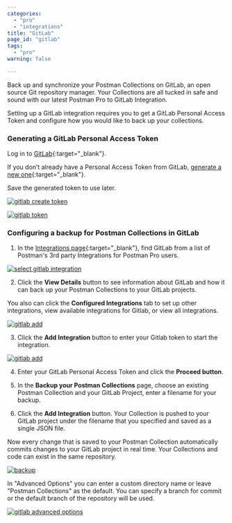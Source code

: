 ```yaml
---
categories:
  - "pro"
  - "integrations"
title: "GitLab"
page_id: "gitlab"
tags: 
  - "pro"
warning: false

---
```


Back up and synchronize your Postman Collections on GitLab, an open source Git repository manager. Your Collections are all tucked in safe and sound with our latest Postman Pro to GitLab Integration.

Setting up a GitLab integration requires you to get a GitLab Personal Access Token and configure how you would like to back up your collections. 

### Generating a GitLab Personal Access Token

Log in to [GitLab](https://gitlab.com/){:target="_blank"}. 

If you don’t already have a Personal Access Token from GitLab, [generate a new one](https://gitlab.com/profile/personal_access_tokens){:target="_blank"}.  

Save the generated token to use later.

[![gitlab create token](https://s3.amazonaws.com/postman-static-getpostman-com/postman-docs/gitlab_create.png)](https://s3.amazonaws.com/postman-static-getpostman-com/postman-docs/gitlab_create.png)


[![gitlab token](https://s3.amazonaws.com/postman-static-getpostman-com/postman-docs/gitlab_token2.png)](https://s3.amazonaws.com/postman-static-getpostman-com/postman-docs/gitlab_token2.png)
<br>
### Configuring a backup for Postman Collections in GitLab

1. In the [Integrations page]({{site.pm.gs}}/dashboard/integrations){:target="_blank"}, find GitLab from a list of Postman's 3rd party Integrations for Postman Pro users.

[![select gitlab integration](https://s3.amazonaws.com/postman-static-getpostman-com/postman-docs/integrations-gitlab1.png)](https://s3.amazonaws.com/postman-static-getpostman-com/postman-docs/integrations-gitlab1.png)

<ol start="2">
  <li>Click the <b>View Details</b> button to see information about GitLab and how it can back up your Postman Collections to your GitLab projects.</li>
</ol>

You also can click the **Configured Integrations** tab to set up other integrations, view available integrations for Gitlab, or view all integrations.

[![gitlab add](https://s3.amazonaws.com/postman-static-getpostman-com/postman-docs/integrations-gitlab-configIntegrations1.png)](https://s3.amazonaws.com/postman-static-getpostman-com/postman-docs/integrations-gitlab-configIntegrations1.png)

<ol start="3">
  <li>Click the <b>Add Integration</b> button to enter your Gitlab token to start the integration.</li>
</ol>

[![gitlab add](https://s3.amazonaws.com/postman-static-getpostman-com/postman-docs/integrations-gitlab-token1.png)](https://s3.amazonaws.com/postman-static-getpostman-com/postman-docs/integrations-gitlab-token1.png)

<ol start="4">
  <li>
Enter your GitLab Personal Access Token and click the <b>Proceed button</b>.</li>
</ol>

<ol start="5">
  <li>In the <b>Backup your Postman Collections</b> page, choose an existing Postman Collection and your GitLab Project,  enter a filename for your backup. </li>
</ol>

<ol start="6">
  <li>Click the <b>Add Integration</b> button. 
Your Collection is pushed to your GitLab project under the filename that you specified and saved as a single JSON file.</li>
</ol>

Now every change that is saved to your Postman Collection automatically commits changes to your GitLab project in real time. Your Collections and code can exist in the same repository.

[![backup](https://s3.amazonaws.com/postman-static-getpostman-com/postman-docs/integrations-gitlab-backupPostToken2.png)](https://s3.amazonaws.com/postman-static-getpostman-com/postman-docs/integrations-gitlab-backupPostToken2.png)

In "Advanced Options" you can enter a custom directory name or leave "Postman Collections" as the default. You can specify a branch for commit or the default branch of the repository will be used.

[![gitlab advanced options](https://s3.amazonaws.com/postman-static-getpostman-com/postman-docs/integrations-gitlab-advOptions1.png)](https://s3.amazonaws.com/postman-static-getpostman-com/postman-docs/integrations-gitlab-advOptions1.png)




